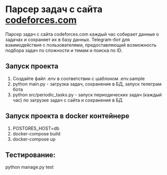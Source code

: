 # Парсер задач с сайта [codeforces.com](https://codeforces.com/)

Парсер задач с сайта codeforces.com каждый час собирает данные о задачах и сохраняет их в
базу данных.
Telegram-бот для взаимодействия с пользователями, предоставляющий возможность подбора задач по сложности и темам и
поиска по ID.

## Запуск проекта

1. Создайте файл .env в соответствии с шаблоном .env.sample
2. python main.py - загрузка задач, сохранение в БД, запуск телеграм бота
3. python src/periodic_tasks.py - запуск периодических задач (каждый час) по загрузке задач с сайта и сохранения в БД

## Запуск проекта в docker контейнере

1. POSTGRES_HOST=db
2. docker-compose build
3. docker-compose up

## Тестирование:

python manage.py test